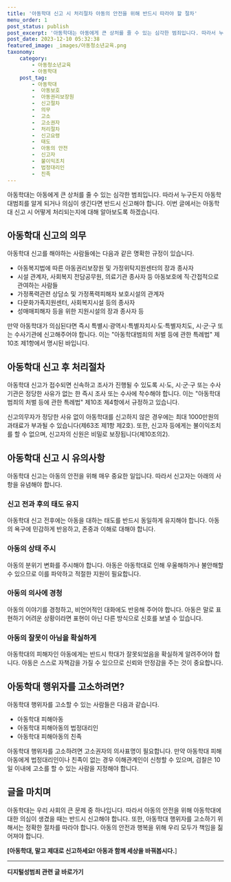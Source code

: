 ```yaml
---
title: '아동학대 신고 시 처리절차 아동의 안전을 위해 반드시 따라야 할 절차'
menu_order: 1
post_status: publish
post_excerpt: '아동학대는 아동에게 큰 상처를 줄 수 있는 심각한 범죄입니다. 따라서 누구든지 아동학대범죄를 알게 되거나 의심이 생긴다면 반드시 신고해야 합니다. 이번 글에서는 아동학대 신고 시 어떻게 처리되는지에 대해 알아보도록 하겠습니다.'
post_date: 2023-12-10 05:32:38
featured_image: _images/아동청소년교육.png
taxonomy:
    category:
        - 아동청소년교육
        - 아동학대
    post_tag:
        - 아동학대
        -  아동보호
        -  아동권리보장원
        -  신고절차
        -  의무
        -  고소
        -  고소권자
        -  처리절차
        -  신고요령
        -  태도
        -  아동의 안전
        -  신고자
        -  불이익조치
        -  법정대리인
        -  친족
---
```



아동학대는 아동에게 큰 상처를 줄 수 있는 심각한 범죄입니다. 따라서 누구든지 아동학대범죄를 알게 되거나 의심이 생긴다면 반드시 신고해야 합니다. 이번 글에서는 아동학대 신고 시 어떻게 처리되는지에 대해 알아보도록 하겠습니다.

## 아동학대 신고의 의무
아동학대 신고를 해야하는 사람들에는 다음과 같은 명확한 규정이 있습니다.
- 아동복지법에 따른 아동권리보장원 및 가정위탁지원센터의 장과 종사자
- 시설 관계자, 사회복지 전담공무원, 의료기관 종사자 등 아동보호에 직‧간접적으로 관여하는 사람들
- 가정폭력관련 상담소 및 가정폭력피해자 보호시설의 관계자
- 다문화가족지원센터, 사회복지시설 등의 종사자
- 성매매피해자 등을 위한 지원시설의 장과 종사자 등

만약 아동학대가 의심된다면 즉시 특별시·광역시·특별자치시·도·특별자치도, 시·군·구 또는 수사기관에 신고해주어야 합니다. 이는 "아동학대범죄의 처벌 등에 관한 특례법" 제10조 제1항에서 명시된 바입니다.

## 아동학대 신고 후 처리절차
아동학대 신고가 접수되면 신속하고 조사가 진행될 수 있도록 시·도, 시·군·구 또는 수사기관은 정당한 사유가 없는 한 즉시 조사 또는 수사에 착수해야 합니다. 이는 "아동학대범죄의 처벌 등에 관한 특례법" 제10조 제4항에서 규정하고 있습니다.

신고의무자가 정당한 사유 없이 아동학대를 신고하지 않은 경우에는 최대 1000만원의 과태료가 부과될 수 있습니다(제63조 제1항 제2호). 또한, 신고자 등에게는 불이익조치를 할 수 없으며, 신고자의 신원은 비밀로 보장됩니다(제10조의2).

## 아동학대 신고 시 유의사항
아동학대 신고는 아동의 안전을 위해 매우 중요한 일입니다. 따라서 신고자는 아래의 사항을 유념해야 합니다.

### 신고 전과 후의 태도 유지
아동학대 신고 전후에는 아동을 대하는 태도를 반드시 동일하게 유지해야 합니다. 아동의 욕구에 민감하게 반응하고, 존중과 이해로 대해야 합니다.

### 아동의 상태 주시
아동의 분위기 변화를 주시해야 합니다. 아동은 아동학대로 인해 우울해하거나 불안해할 수 있으므로 이를 파악하고 적절한 지원이 필요합니다.

### 아동의 의사에 경청
아동의 이야기를 경청하고, 비언어적인 대화에도 반응해 주어야 합니다. 아동은 말로 표현하기 어려운 상황이라면 표현이 아닌 다른 방식으로 신호를 보낼 수 있습니다.

### 아동의 잘못이 아님을 확실하게
아동학대의 피해자인 아동에게는 반드시 학대가 잘못되었음을 확실하게 알려주어야 합니다. 아동은 스스로 자책감을 가질 수 있으므로 신뢰와 안정감을 주는 것이 중요합니다.

## 아동학대 행위자를 고소하려면?
아동학대 행위자를 고소할 수 있는 사람들은 다음과 같습니다.
- 아동학대 피해아동
- 아동학대 피해아동의 법정대리인
- 아동학대 피해아동의 친족

아동학대 행위자를 고소하려면 고소권자의 의사표명이 필요합니다. 만약 아동학대 피해아동에게 법정대리인이나 친족이 없는 경우 이해관계인이 신청할 수 있으며, 검찰은 10일 이내에 고소를 할 수 있는 사람을 지정해야 합니다.

## 글을 마치며
아동학대는 우리 사회의 큰 문제 중 하나입니다. 따라서 아동의 안전을 위해 아동학대에 대한 의심이 생겼을 때는 반드시 신고해야 합니다. 또한, 아동학대 행위자를 고소하기 위해서는 정확한 절차를 따라야 합니다. 아동의 안전과 행복을 위해 우리 모두가 책임을 짊어져야 합니다.

**[아동학대, 말고 제대로 신고하세요! 아동과 함께 세상을 바꿔봅시다.**]
<!-- wp:separator -->
<hr class="wp-block-separator has-alpha-channel-opacity"/>
<!-- /wp:separator -->

<!-- wp:group {"backgroundColor":"base","layout":{"type":"constrained"}} -->
<div class="wp-block-group has-base-background-color has-background"><!-- wp:paragraph {"align":"center","fontSize":"medium"} -->
<p class="has-text-align-center has-large-font-size"><strong>디지털성범죄 관련 글 바로가기</strong></p>
<!-- /wp:paragraph -->


<!-- wp:latest-posts
{"categories":[{"id":28090,"count":19,"description":"","link":"https://uknowlaw.com/category/%eb%94%94%ec%a7%80%ed%84%b8%ec%84%b1%eb%b2%94%ec%a3%84/","name":"디지털성범죄","slug":"디지털성범죄","taxonomy":"category","parent":0,"meta":[],"_links":{"self":[{"href":"https://uknowlaw.com/wp-json/wp/v2/categories/28090"}],"collection":[{"href":"https://uknowlaw.com/wp-json/wp/v2/categories"}],"about":[{"href":"https://uknowlaw.com/wp-json/wp/v2/taxonomies/category"}],"wp:post_type":[{"href":"https://uknowlaw.com/wp-json/wp/v2/posts?categories=28090"}],"curies":[{"name":"wp","href":"https://api.w.org/{rel}","templated":true}]}}],"postsToShow":100,"excerptLength":28,"postLayout":"grid","columns":2,"featuredImageAlign":"left","featuredImageSizeSlug":"large","fontSize":"small"} /--></div>
<!-- /wp:group -->